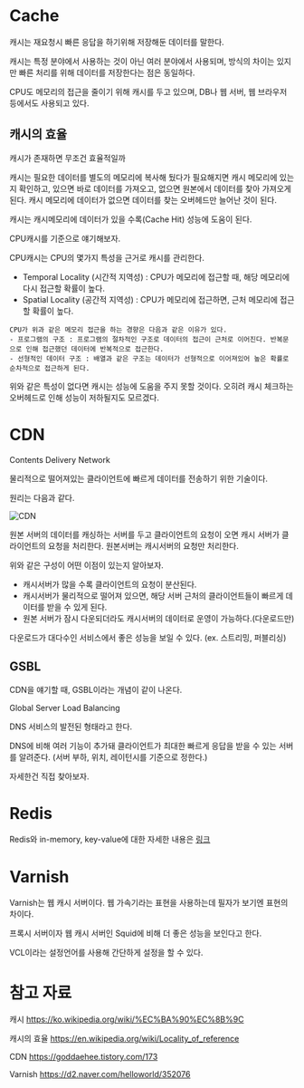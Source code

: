 # Cache
캐시는 재요청시 빠른 응답을 하기위해 저장해둔 데이터를 말한다.

캐시는 특정 분야에서 사용하는 것이 아닌 여러 분야에서 사용되며, 방식의 차이는 있지만 빠른 처리를 위해 데이터를 저장한다는 점은 동일하다.

CPU도 메모리의 접근을 줄이기 위해 캐시를 두고 있으며, DB나 웹 서버, 웹 브라우저 등에서도 사용되고 있다.

## 캐시의 효율
캐시가 존재하면 무조건 효율적일까

캐시는 필요한 데이터를 별도의 메모리에 복사해 뒀다가 필요해지면 캐시 메모리에 있는지 확인하고, 있으면 바로 데이터를 가져오고, 없으면 원본에서 데이터를 찾아 가져오게 된다. 캐시 메모리에 데이터가 없으면 데이터를 찾는 오버헤드만 늘어난 것이 된다.

캐시는 캐시메모리에 데이터가 있을 수록(Cache Hit) 성능에 도움이 된다.

CPU캐시를 기준으로 얘기해보자.

CPU캐시는 CPU의 몇가지 특성을 근거로 캐시를 관리한다.
- Temporal Locality (시간적 지역성) : CPU가 메모리에 접근할 때, 해당 메모리에 다시 접근할 확률이 높다.
- Spatial Locality (공간적 지역성) : CPU가 메모리에 접근하면, 근처 메모리에 접근할 확률이 높다.
```
CPU가 위과 같은 메모리 접근을 하는 경향은 다음과 같은 이유가 있다.
- 프로그램의 구조 : 프로그램의 절차적인 구조로 데이터의 접근이 근처로 이어진다. 반복문으로 인해 접근했던 데이터에 반복적으로 접근한다.
- 선형적인 데이터 구조 : 배열과 같은 구조는 데이터가 선형적으로 이어져있어 높은 확률로 순차적으로 접근하게 된다.
```
위와 같은 특성이 없다면 캐시는 성능에 도움을 주지 못할 것이다. 오히려 캐시 체크하는 오버헤드로 인해 성능이 저하될지도 모르겠다.

# CDN
Contents Delivery Network

물리적으로 떨어져있는 클라이언트에 빠르게 데이터를 전송하기 위한 기술이다.

원리는 다음과 같다.

![CDN](https://img1.daumcdn.net/thumb/R1280x0/?scode=mtistory2&fname=http%3A%2F%2Fcfile9.uf.tistory.com%2Fimage%2F99EA983C5C5304ED21598E)

원본 서버의 데이터를 캐싱하는 서버를 두고 클라이언트의 요청이 오면 캐시 서버가 클라이언트의 요청을 처리한다. 원본서버는 캐시서버의 요청만 처리한다.

위와 같은 구성이 어떤 이점이 있는지 알아보자.
- 캐시서버가 많을 수록 클라이언트의 요청이 분산된다.
- 캐시서버가 물리적으로 떨어져 있으면, 해당 서버 근처의 클라이언트들이 빠르게 데이터를 받을 수 있게 된다.
- 원본 서버가 잠시 다운되더라도 캐시서버의 데이터로 운영이 가능하다.(다운로드만)

다운로드가 대다수인 서비스에서 좋은 성능을 보일 수 있다. (ex. 스트리밍, 퍼블리싱)

## GSBL
CDN을 얘기할 때, GSBL이라는 개념이 같이 나온다.

Global Server Load Balancing

DNS 서비스의 발전된 형태라고 한다.

DNS에 비해 여러 기능이 추가돼 클라이언트가 최대한 빠르게 응답을 받을 수 있는 서버를 알려준다. (서버 부하, 위치, 레이턴시를 기준으로 정한다.)

자세한건 직접 찾아보자.

# Redis
Redis와 in-memory, key-value에 대한 자세한 내용은 [링크](./Redis.md)

# Varnish
Varnish는 웹 캐시 서버이다. 웹 가속기라는 표현을 사용하는데 필자가 보기엔 표현의 차이다.

프록시 서버이자 웹 캐시 서버인 Squid에 비해 더 좋은 성능을 보인다고 한다.

VCL이라는 설정언어를 사용해 간단하게 설정을 할 수 있다.

# 참고 자료
캐시
https://ko.wikipedia.org/wiki/%EC%BA%90%EC%8B%9C

캐시의 효율
https://en.wikipedia.org/wiki/Locality_of_reference

CDN
https://goddaehee.tistory.com/173

Varnish
https://d2.naver.com/helloworld/352076

